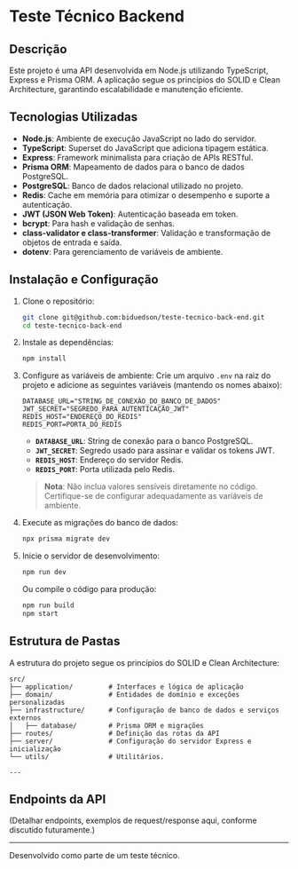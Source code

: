 # Teste Técnico Backend

## Descrição

Este projeto é uma API desenvolvida em Node.js utilizando TypeScript, Express e Prisma ORM. A aplicação segue os princípios do SOLID e Clean Architecture, garantindo escalabilidade e manutenção eficiente.

## Tecnologias Utilizadas

- **Node.js**: Ambiente de execução JavaScript no lado do servidor.
- **TypeScript**: Superset do JavaScript que adiciona tipagem estática.
- **Express**: Framework minimalista para criação de APIs RESTful.
- **Prisma ORM**: Mapeamento de dados para o banco de dados PostgreSQL.
- **PostgreSQL**: Banco de dados relacional utilizado no projeto.
- **Redis**: Cache em memória para otimizar o desempenho e suporte a autenticação.
- **JWT (JSON Web Token)**: Autenticação baseada em token.
- **bcrypt**: Para hash e validação de senhas.
- **class-validator e class-transformer**: Validação e transformação de objetos de entrada e saída.
- **dotenv**: Para gerenciamento de variáveis de ambiente.

## Instalação e Configuração

1. Clone o repositório:

   ```bash
   git clone git@github.com:biduedson/teste-tecnico-back-end.git
   cd teste-tecnico-back-end
   ```

2. Instale as dependências:

   ```bash
   npm install
   ```

3. Configure as variáveis de ambiente:
   Crie um arquivo `.env` na raiz do projeto e adicione as seguintes variáveis (mantendo os nomes abaixo):

   ```env
   DATABASE_URL="STRING_DE_CONEXÃO_DO_BANCO_DE_DADOS"
   JWT_SECRET="SEGREDO_PARA_AUTENTICAÇÃO_JWT"
   REDIS_HOST="ENDEREÇO_DO_REDIS"
   REDIS_PORT=PORTA_DO_REDIS
   ```

   - **`DATABASE_URL`**: String de conexão para o banco PostgreSQL.
   - **`JWT_SECRET`**: Segredo usado para assinar e validar os tokens JWT.
   - **`REDIS_HOST`**: Endereço do servidor Redis.
   - **`REDIS_PORT`**: Porta utilizada pelo Redis.

   > **Nota**: Não inclua valores sensíveis diretamente no código. Certifique-se de configurar adequadamente as variáveis de ambiente.

4. Execute as migrações do banco de dados:

   ```bash
   npx prisma migrate dev
   ```

5. Inicie o servidor de desenvolvimento:

   ```bash
   npm run dev
   ```

   Ou compile o código para produção:

   ```bash
   npm run build
   npm start
   ```

## Estrutura de Pastas

A estrutura do projeto segue os princípios do SOLID e Clean Architecture:

```
src/
├── application/         # Interfaces e lógica de aplicação
├── domain/              # Entidades de domínio e exceções personalizadas
├── infrastructure/      # Configuração de banco de dados e serviços externos
│   ├── database/        # Prisma ORM e migrações
├── routes/              # Definição das rotas da API
├── server/              # Configuração do servidor Express e inicialização
└── utils/               # Utilitários.

---
```

## Endpoints da API

(Detalhar endpoints, exemplos de request/response aqui, conforme discutido futuramente.)

---

Desenvolvido como parte de um teste técnico.
